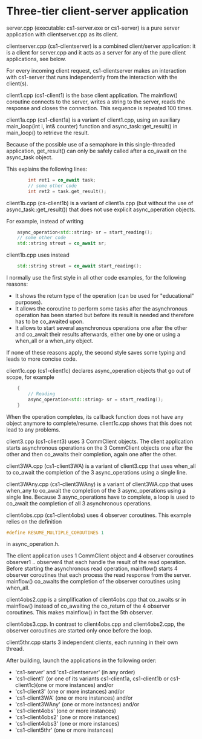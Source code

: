 # Three-tier client-server application

server.cpp (executable: cs1-server.exe or cs1-server) is a pure server application with clientserver.cpp as its client.

clientserver.cpp (cs1-clientserver) is a combined client/server application: 
it is a client for server.cpp and it acts as a server for any of the pure client applications, see below.

For every incoming client request, cs1-clientserver makes an interaction with cs1-server that runs 
independently from the interaction with the client(s).

client1.cpp (cs1-client1) is the base client application. 
The mainflow() coroutine connects to the server, writes a string to the server, reads the response and closes the connection.
This sequence is repeated 100 times.

client1a.cpp (cs1-client1a) is a variant of client1.cpp, using an auxiliary main_loop(int i, int& counter) function 
and async_task::get_result() in main_loop() to retrieve the result.

Because of the possible use of a semaphore in this single-threaded application, 
get_result() can only be safely called after a co_await on the async_task object.

This explains the following lines:

```c++
		int ret1 = co_await task;
		// some other code
		int ret2 = task.get_result();
```

client1b.cpp (cs-client1b) is a variant of client1a.cpp (but without the use of async_task::get_result()) 
that does not use explicit async_operation objects.

For example, instead of writing

```c++
	async_operation<std::string> sr = start_reading();
	// some other code
	std::string strout = co_await sr;
```

client1b.cpp uses instead

```c++
	std::string strout = co_await start_reading();
```

I normally use the first style in all other code examples, for the following reasons:

* It shows the return type of the operation (can be used for "educational" purposes).
* It allows the coroutine to perform some tasks after the asynchronous operation has been started but before its result is needed and therefore has to be co_awaited upon.
* It allows to start several asynchronous operations one after the other and co_await their results afterwards, either one by one or using a when_all or a when_any object.

If none of these reasons apply, the second style saves some typing and leads to more concise code.

client1c.cpp (cs1-client1c) declares async_operation objects that go out of scope, for example

```c++
	{
		// Reading
		async_operation<std::string> sr = start_reading();
	}
```

When the operation completes, its callback function does not have any object anymore to complete/resume.
client1c.cpp shows that this does not lead to any problems.

client3.cpp (cs1-client3) uses 3 CommClient objects.
The client application starts asynchronous operations on the 3 CommClient objects one after the other and then
co_awaits their completion, again one after the other.

client3WA.cpp (cs1-client3WA) is a variant of client3.cpp that uses when_all to co_await the completion of the 3 async_operations using a single line.

client3WAny.cpp (cs1-client3WAny) is a variant of client3WA.cpp that uses when_any to co_await the completion of the 3 async_operations using a single line.
Because 3 async_operations have to complete, a loop is used to co_await the completion of all 3 asynchronous operations.

client4obs.cpp (cs1-client4obs) uses 4 observer coroutines. This example relies on the definition

```c++
#define RESUME_MULTIPLE_COROUTINES 1
```
in async_operation.h.

The client application uses 1 CommClient object and 4 observer coroutines observer1 .. observer4
that each handle the result of the read operation.
Before starting the asynchronous read operation, mainflow() starts 4 observer coroutines that each process the read response
from the server. mainflow() co_awaits the completion of the observer coroutines using when_all.

client4obs2.cpp is a simplification of client4obs.cpp that co_awaits sr in mainflow()
instead of co_awaiting the co_return of the 4 observer coroutines.
This makes mainflow() in fact the 5th observer.

client4obs3.cpp. In contrast to client4obs.cpp and client4obs2.cpp, the observer coroutines are started only once
before the loop.

client5thr.cpp starts 3 independent clients, each running in their own thread.

After building, launch the applications in the following order:

* 'cs1-server' and 'cs1-clientserver' (in any order)
* 'cs1-client1' (or one of its variants cs1-client1a, cs1-client1b or cs1-client1c)(one or more instances) and/or 
* 'cs1-client3' (one or more instances) and/or 
* 'cs1-client3WA' (one or more instances) and/or
* 'cs1-client3WAny' (one or more instances) and/or
* 'cs1-client4obs' (one or more instances)
* 'cs1-client4obs2' (one or more instances)
* 'cs1-client4obs3' (one or more instances)
* 'cs1-client5thr' (one or more instances)
